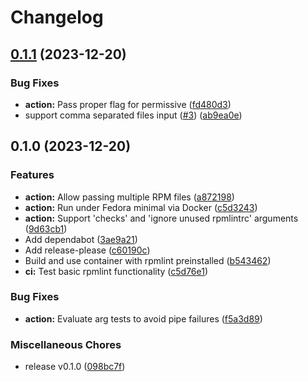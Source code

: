 # Changelog

## [0.1.1](https://github.com/EyeCantCU/rpmlint-action/compare/v0.1.0...v0.1.1) (2023-12-20)


### Bug Fixes

* **action:** Pass proper flag for permissive ([fd480d3](https://github.com/EyeCantCU/rpmlint-action/commit/fd480d38b2650e575e2e8cd90fb6801ae6fb6707))
* support comma separated files input ([#3](https://github.com/EyeCantCU/rpmlint-action/issues/3)) ([ab9ea0e](https://github.com/EyeCantCU/rpmlint-action/commit/ab9ea0e5136a0453b32cf5241dab003f385931ce))

## 0.1.0 (2023-12-20)


### Features

* **action:** Allow passing multiple RPM files ([a872198](https://github.com/EyeCantCU/rpmlint-action/commit/a872198c5b3bbc53a4991c834876acc5cd66fb13))
* **action:** Run under Fedora minimal via Docker ([c5d3243](https://github.com/EyeCantCU/rpmlint-action/commit/c5d32434b3e7f72ecac4adb7fbe239cf1706936c))
* **action:** Support 'checks' and 'ignore unused rpmlintrc' arguments ([9d63cb1](https://github.com/EyeCantCU/rpmlint-action/commit/9d63cb185bb2fb47aaf8f3f51312c67617a7217e))
* Add dependabot ([3ae9a21](https://github.com/EyeCantCU/rpmlint-action/commit/3ae9a215a99887d6f61cd5306df3f34faa296f08))
* Add release-please ([c60190c](https://github.com/EyeCantCU/rpmlint-action/commit/c60190c8fac27ba007e1ab8bc579ab94a1fa0220))
* Build and use container with rpmlint preinstalled ([b543462](https://github.com/EyeCantCU/rpmlint-action/commit/b5434626536c2815357b7fd020ba9e464af06117))
* **ci:** Test basic rpmlint functionality ([c5d76e1](https://github.com/EyeCantCU/rpmlint-action/commit/c5d76e13f8ccedeb98635de2de08c4a9dc6849ee))


### Bug Fixes

* **action:** Evaluate arg tests to avoid pipe failures ([f5a3d89](https://github.com/EyeCantCU/rpmlint-action/commit/f5a3d8975cedf132a1ee0e1893a21129a4ee8689))


### Miscellaneous Chores

* release v0.1.0 ([098bc7f](https://github.com/EyeCantCU/rpmlint-action/commit/098bc7f39787d405664837d2f1d4b0ec163938fb))
